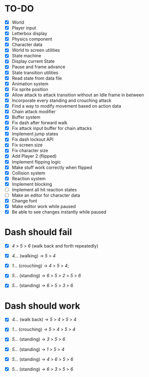 # TO-DO

- [x] World
- [x] Player input
- [x] Letterbox display
- [x] Physics component
- [x] Character data
- [x] World to screen utilities
- [x] State machine
- [x] Display current State
- [x] Pause and frame advance
- [x] State transition utilities
- [x] Read state from data file
- [x] Animation system
- [x] Fix sprite position
- [x] Allow attack to attack transition without an Idle frame in between
- [x] Incorporate every standing and crouching attack
- [x] Find a way to modify movement based on action data
- [x] Chain attack modifier
- [x] Buffer system
- [x] Fix dash after forward walk
- [x] Fix attack input buffer for chain attacks
- [x] Implement jump states
- [x] Fix dash lockout API
- [x] Fix screen size
- [x] Fix character size
- [x] Add Player 2 (flipped)
- [x] Implement flipping logic
- [x] Make stuff work correctly when flipped
- [x] Collision system
- [x] Reaction system
- [x] Implement blocking
- [ ] Implement all hit reaction states
- [ ] Make an editor for character data
- [x] Change font
- [x] Make editor work while paused
- [x] Be able to see changes instantly while paused

# Dash should fail
- [x] *4* > *5* > *6* (walk back and forth repeatedly)
- [x] *4...* (walking) ->  *5* > *4*
- [x] *1...* (crouching) ->  *4* > *5* > *4*;
- [x] *5...* (standing) -> *6* > *5* > *2* > *5* > *6*
- [x] *5...* (standing) -> *6* > *5* > *3* > *6*


# Dash should work
- [x] *4...* (walk back) ->  *5* > *4* > *5* > *4*
- [x] *1...* (crouching) ->  *5* > *4* > *5* > *4*
- [x] *5...* (standing) -> *3* > *5* > *6*
- [x] *5...* (standing) -> *1* > *5* > *4*
- [x] *5...* (standing) -> *4* > *6* > *5* > *6*
- [x] *5...* (standing) -> *6* > *3* > *5* > *6*

